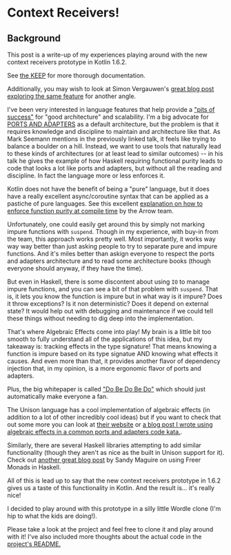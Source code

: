# Context Receivers!

## Background
This post is a write-up of my experiences playing around with the new context receivers prototype in Kotlin 1.6.2.

See [the KEEP](https://github.com/Kotlin/KEEP/blob/master/proposals/context-receivers.md) for more thorough documentation.

Additionally, you may wish to look at Simon Vergauwen's [great blog post exploring the same feature](https://nomisrev.github.io/context-receivers/) for another angle.

I've been very interested in language features that help provide a ["pits of success"](https://www.youtube.com/watch?v=US8QG9I1XW0) for "good architecture" and scalability. I'm a big advocate for [PORTS AND ADAPTERS](../patterns/ports-and-adapters.md) as a default architecture, but the problem is that it requires knowledge and discipline to maintain and architecture like that. As Mark Seemann mentions in the previously linked talk, it feels like trying to balance a boulder on a hill. Instead, we want to use tools that naturally lead to these kinds of architectures (or at least lead to similar outcomes) -- in his talk he gives the example of how Haskell requiring functional purity leads to code that looks a lot like ports and adapters, but without all the reading and discipline. In fact the language more or less enforces it.

Kotlin does not have the benefit of being a "pure" language, but it does have a really excellent async/coroutine syntax that can be applied as a pastiche of pure languages. See this excellent [explanation on how to enforce function purity at compile time](https://arrow-kt.io/docs/fx/purity-and-referentially-transparent-functions/) by the Arrow team.

Unfortunately, one could easily get around this by simply not marking impure functions with `suspend`. Though in my experience, with buy-in from the team, this approach works pretty well. Most importantly, it works way way way better than just asking people to try to separate pure and impure functions. And it's miles better than askign everyone to respect the ports and adapters architecture and to read some architecture books (though everyone should anyway, if they have the time).

But even in Haskell, there is some discontent about using `IO` to manage impure functions, and you can see a bit of that problem with `suspend`. That is, it lets you know the function is impure but in what way is it impure? Does it throw exceptions? Is it non deterministic? Does it depend on external state? It would help out with debugging and maintenance if we could tell these things without needing to dig deep into the implementation.

That's where Algebraic Effects come into play! My brain is a little bit too smooth to fully understand all of the applications of this idea, but my takeaway is: tracking effects in the type signature! That means knowing a function is impure based on its type signatue AND knowing what effects it causes. And even more than that, it provides another flavor of dependency injection that, in my opinion, is a more ergonomic flavor of ports and adapters.

Plus, the big whitepaper is called ["Do Be Do Be Do"](https://arxiv.org/pdf/1611.09259.pdf) which should just automatically make everyone a fan.

The Unison language has a cool implementation of algebraic effects (in addition to a lot of other incredibly cool ideas) but if you want to check that out some more you can look at [their website](https://www.unisonweb.org/) or [a blog post I wrote using algebraic effects in a common ports and adapters code kata.](https://www.unisonweb.org/2021/08/20/birthday-kata/).

Similarly, there are several Haskell libraries attempting to add similar functionality (though they aren't as nice as the built in Unison support for it). Check out [another great blog post](https://reasonablypolymorphic.com/blog/freer-monads/) by Sandy Maguire on using Freer Monads in Haskell.

All of this is lead up to say that the new context receivers prototype in 1.6.2 gives us a taste of this functionality in Kotlin. And the result is... it's really nice!

I decided to play around with this prototype in a silly little Wordle clone (I'm hip to what the kids are doing!).

Please take a look at the project and feel free to clone it and play around with it! I've also included more thoughts about the actual code in the [project's README.](wordle_with_kotlin_context/README.md)
